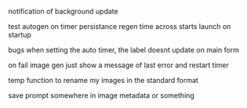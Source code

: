 notification of background update

test 
    autogen on timer
    persistance regen time across starts
    launch on startup

bugs
    when setting the auto timer, the label doesnt update on main form

on fail image gen just show a message of last error and restart timer

temp function to rename my images in the standard format

save prompt somewhere in image metadata or something


